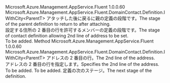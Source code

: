 <Type Name="IWithAddressLine2&lt;ParentT&gt;" FullName="Microsoft.Azure.Management.AppService.Fluent.DomainContact.Definition.IWithAddressLine2&lt;ParentT&gt;">
  <TypeSignature Language="C#" Value="public interface IWithAddressLine2&lt;ParentT&gt; : Microsoft.Azure.Management.AppService.Fluent.DomainContact.Definition.IWithCity&lt;ParentT&gt;" />
  <TypeSignature Language="ILAsm" Value=".class public interface auto ansi abstract IWithAddressLine2`1&lt;ParentT&gt; implements class Microsoft.Azure.Management.AppService.Fluent.DomainContact.Definition.IWithCity`1&lt;!ParentT&gt;" />
  <TypeSignature Language="DocId" Value="T:Microsoft.Azure.Management.AppService.Fluent.DomainContact.Definition.IWithAddressLine2`1" />
  <TypeSignature Language="VB.NET" Value="Public Interface IWithAddressLine2(Of ParentT)&#xA;Implements IWithCity(Of ParentT)" />
  <TypeSignature Language="F#" Value="type IWithAddressLine2&lt;'ParentT&gt; = interface&#xA;    interface IWithCity&lt;'ParentT&gt;" />
  <AssemblyInfo>
    <AssemblyName>Microsoft.Azure.Management.AppService.Fluent</AssemblyName>
    <AssemblyVersion>1.0.0.60</AssemblyVersion>
  </AssemblyInfo>
  <TypeParameters>
    <TypeParameter Name="ParentT" />
  </TypeParameters>
  <Interfaces>
    <Interface>
      <InterfaceName>Microsoft.Azure.Management.AppService.Fluent.DomainContact.Definition.IWithCity&lt;ParentT&gt;</InterfaceName>
    </Interface>
  </Interfaces>
  <Docs>
    <typeparam name="ParentT"><span data-ttu-id="d644e-101">アタッチした後に戻るに親の定義の段階です。</span><span class="sxs-lookup"><span data-stu-id="d644e-101">The stage of the parent definition to return to after attaching.</span></span></typeparam>
    <summary>
            <span data-ttu-id="d644e-102">設定する住所の 2 番目の行を許可するメンバーの定義の段階です。</span><span class="sxs-lookup"><span data-stu-id="d644e-102">The stage of contact definition allowing 2nd line of address to be set.</span></span>
            </summary>
    <remarks>To be added.</remarks>
  </Docs>
  <Members>
    <Member MemberName="WithAddressLine2">
      <MemberSignature Language="C#" Value="public Microsoft.Azure.Management.AppService.Fluent.DomainContact.Definition.IWithCity&lt;ParentT&gt; WithAddressLine2 (string addressLine2);" />
      <MemberSignature Language="ILAsm" Value=".method public hidebysig newslot virtual instance class Microsoft.Azure.Management.AppService.Fluent.DomainContact.Definition.IWithCity`1&lt;!ParentT&gt; WithAddressLine2(string addressLine2) cil managed" />
      <MemberSignature Language="DocId" Value="M:Microsoft.Azure.Management.AppService.Fluent.DomainContact.Definition.IWithAddressLine2`1.WithAddressLine2(System.String)" />
      <MemberSignature Language="VB.NET" Value="Public Function WithAddressLine2 (addressLine2 As String) As IWithCity(Of ParentT)" />
      <MemberSignature Language="F#" Value="abstract member WithAddressLine2 : string -&gt; Microsoft.Azure.Management.AppService.Fluent.DomainContact.Definition.IWithCity&lt;'ParentT&gt;" Usage="iWithAddressLine2.WithAddressLine2 addressLine2" />
      <MemberType>Method</MemberType>
      <AssemblyInfo>
        <AssemblyName>Microsoft.Azure.Management.AppService.Fluent</AssemblyName>
        <AssemblyVersion>1.0.0.60</AssemblyVersion>
      </AssemblyInfo>
      <ReturnValue>
        <ReturnType>Microsoft.Azure.Management.AppService.Fluent.DomainContact.Definition.IWithCity&lt;ParentT&gt;</ReturnType>
      </ReturnValue>
      <Parameters>
        <Parameter Name="addressLine2" Type="System.String" />
      </Parameters>
      <Docs>
        <param name="addressLine2"><span data-ttu-id="d644e-103">アドレスの 2 番目の行。</span><span class="sxs-lookup"><span data-stu-id="d644e-103">The 2nd line of the address.</span></span></param>
        <summary>
            <span data-ttu-id="d644e-104">アドレスの 2 番目の行を指定します。</span><span class="sxs-lookup"><span data-stu-id="d644e-104">Specifies the 2nd line of the address.</span></span>
            </summary>
        <returns>To be added.</returns>
        <remarks>To be added.</remarks>
        <return><span data-ttu-id="d644e-105">定義の次のステージ。</span><span class="sxs-lookup"><span data-stu-id="d644e-105">The next stage of the definition.</span></span></return>
      </Docs>
    </Member>
  </Members>
</Type>
